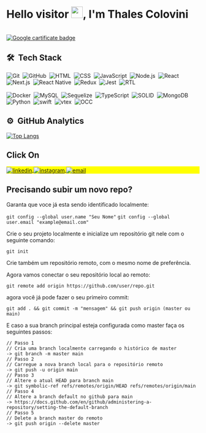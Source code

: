 <h1 align="left">Hello visitor <img src="https://raw.githubusercontent.com/kaueMarques/kaueMarques/master/hi.gif" height="30px">, I'm Thales Colovini</h1>
<br>
<a href='https://www.credly.com/badges/0b344381-3f51-428d-ac62-7dde71caaa26/public_url'>
<img src='https://images.credly.com/size/340x340/images/51dff787-71ae-4d9d-9ca7-ef9342914d75/GCC_badge_PGM_1000x1000.png' alt='Google cartificate badge' />
</a>


## 🛠 &nbsp;Tech Stack

![Git](https://img.shields.io/badge/-Git-05122A?style=flat&logo=git)&nbsp;
![GitHub](https://img.shields.io/badge/-GitHub-05122A?style=flat&logo=github)&nbsp;
![HTML](https://img.shields.io/badge/-HTML-05122A?style=flat&logo=HTML5)&nbsp;
![CSS](https://img.shields.io/badge/-CSS-05122A?style=flat&logo=CSS3&logoColor=1572B6)&nbsp;
![JavaScript](https://img.shields.io/badge/-JavaScript-05122A?style=flat&logo=javascript)&nbsp;
![Node.js](https://img.shields.io/badge/-Node.js-05122A?style=flat&logo=node.js)&nbsp;
![React](https://img.shields.io/badge/-React-05122A?style=flat&logo=react)&nbsp;
![Next.js](https://img.shields.io/badge/-Next.js-05122A?style=flat&logo=next.js)&nbsp;
![React Native](https://img.shields.io/badge/-React%20Native-05122A?style=flat&logo=android)&nbsp;
![Redux](https://img.shields.io/badge/-Redux-05122A?style=flat&logo=redux)&nbsp;
![Jest](https://img.shields.io/badge/-jest-05122A?style=flat&logo=jest)&nbsp;
![RTL](https://img.shields.io/badge/-RTL(React%20Testing%20Library)-05122A?style=flat&logo=testing-library)&nbsp; <br><br>
![Docker](https://img.shields.io/badge/-Docker-05122A?style=flat&logo=docker)&nbsp;
![MySQL](https://img.shields.io/badge/-MySQL-05122A?style=flat&logo=mysql)&nbsp;
![Sequelize](https://img.shields.io/badge/-Sequelize-05122A?style=flat&logo=sequelize)&nbsp;
![TypeScript](https://img.shields.io/badge/-TypeScript-05122A?style=flat&logo=typescript)&nbsp;
![SOLID](https://img.shields.io/badge/-S.O.L.I.D-05122A?style=flat&logo=solid)&nbsp;
![MongoDB](https://img.shields.io/badge/-MongoDB-05122A?style=flat&logo=mongodb)&nbsp;
![Python](https://img.shields.io/badge/-Python-05122A?style=flat&logo=python)&nbsp;
![swift](https://img.shields.io/badge/-Swift-05122A?style=flat&logo=swift)&nbsp;
![vtex](https://img.shields.io/badge/-Vtex.io-05122A?style=flat&logo=vtex)&nbsp;
![OCC](https://img.shields.io/badge/-OCC-05122A?style=flat&logo=oracle)&nbsp;



## ⚙️ &nbsp;GitHub Analytics
[![Top Langs](https://github-readme-stats.vercel.app/api/top-langs/?username=ThalesJC)](https://github.com/anuraghazra/github-readme-stats)

## Click On
<p align="left" style="background:yellow">
<a href="https://www.linkedin.com/in/thalesjcolovini/" target="_blank">
  <img align="center" src="https://img.shields.io/badge/-MyLinkedIn-05122A?style=flat&logo=linkedin" alt="linkedin"/>
</a>
<a href="https://www.instagram.com/thales_clvn/" target="_blank">
 <img align="center" src="https://img.shields.io/badge/-MyInstagram-05122A?style=flat&logo=instagram" alt="instagram"/>
</a>
<a href="https://github.com/ThalesJC" target="_blank">
 <img align="center" src="https://img.shields.io/badge/-thales.soul96@gmail.com-05122A?style=flat&logo=gmail" alt="email"/>
</a>
</p>


## Precisando subir um novo repo?
<p>Garanta que voce já esta sendo identificado localmente:</p>

```git config --global user.name "Seu Nome"```
```git config --global user.email "example@email.com"```

<p>Crie o seu projeto localmente e inicialize um repositório git nele com o seguinte comando:</p>

```git init```
<p>Crie também um repositório remoto, com o mesmo nome de preferência.</p>
<p>Agora vamos conectar o seu repositório local ao remoto:</p>

```git remote add origin https://github.com/user/repo.git```
<p>agora você já pode fazer o seu primeiro commit:</p>

```git add . && git commit -m "mensagem" && git push origin (master ou main)```
<p>E caso a sua branch principal esteja configurada como master faça os seguintes passos:</p>

```
// Passo 1
// Cria uma branch localmente carregando o histórico de master
-> git branch -m master main
// Passo 2 
// Carregue a nova branch local para o repositório remoto
-> git push -u origin main
// Passo 3
// Altere o atual HEAD para branch main
-> git symbolic-ref refs/remotes/origin/HEAD refs/remotes/origin/main
// Passo 4
// Altere a branch default no github para main
-> https://docs.github.com/en/github/administering-a-repository/setting-the-default-branch
// Passo 5
// Delete a branch master do remoto
-> git push origin --delete master
```
